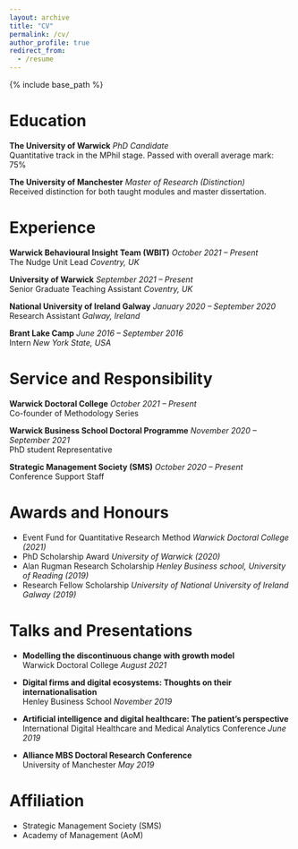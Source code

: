 ```yaml
---
layout: archive
title: "CV"
permalink: /cv/
author_profile: true
redirect_from:
  - /resume
---
```


{% include base_path %}

# Education

**The University of Warwick** *PhD Candidate*  
Quantitative track in the MPhil stage. Passed with overall average mark: 75%

**The University of Manchester** *Master of Research (Distinction)*  
Received distinction for both taught modules and master dissertation.

# Experience

**Warwick Behavioural Insight Team (WBIT)** *October 2021 – Present*  
The Nudge Unit Lead *Coventry, UK*

**University of Warwick** *September 2021 – Present*  
Senior Graduate Teaching Assistant *Coventry, UK*

**National University of Ireland Galway** *January 2020 – September 2020*  
Research Assistant *Galway, Ireland*

**Brant Lake Camp** *June 2016 – September 2016*  
Intern *New York State, USA*

# Service and Responsibility

**Warwick Doctoral College** *October 2021 – Present*  
Co-founder of Methodology Series 

**Warwick Business School Doctoral Programme** *November 2020 – September 2021*  
PhD student Representative

**Strategic Management Society (SMS)** *October 2020 – Present*  
Conference Support Staff

# Awards and Honours 
 
* Event Fund for Quantitative Research Method *Warwick Doctoral College (2021)*
* PhD Scholarship Award *University of Warwick (2020)*
* Alan Rugman Research Scholarship *Henley Business school, University of Reading (2019)*
* Research Fellow Scholarship *University of National University of Ireland Galway (2019)*

# Talks and Presentations

* **Modelling the discontinuous change with growth model**  
Warwick Doctoral College *August 2021*

* **Digital firms and digital ecosystems: Thoughts on their internationalisation**  
Henley Business School *November 2019*

* **Artificial intelligence and digital healthcare: The patient’s perspective**  
International Digital Healthcare and Medical Analytics Conference *June 2019*

* **Alliance MBS Doctoral Research Conference**  
University of Manchester *May 2019*


# Affiliation 
* Strategic Management Society (SMS)
* Academy of Management (AoM) 



